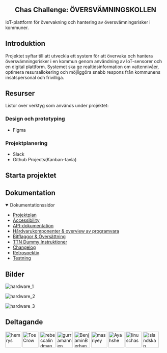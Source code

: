 <section align="center">
<h1>Chas Challenge: ÖVERSVÄMNINGSKOLLEN</h1>
</section>

<!-- Place image here -->
<!-- ![alt text](imgurl) -->

IoT-plattform för övervakning och hantering av översvämningsrisker i kommuner.

## Introduktion

Projektet syftar till att utveckla ett system för att övervaka och hantera översvämningsrisker i en kommun genom användning av IoT-sensorer och en digital plattform. Systemet ska ge realtidsinformation om vattennivåer, optimera resursallokering och möjliggöra snabb respons från kommunens insatspersonal och frivilliga.

## Resurser

Listor över verktyg som används under projektet:

### Design och prototyping

-   Figma

### Projektplanering

-   Slack
-   Github Projects(Kanban-tavla)

## Starta projektet

## Dokumentation

<details open>
  <summary>Dokumentationssidor</summary>
  <ul>
    <li><a href="documentation/PROJECTPLAN.md">Projektplan</a></li>
    <li><a href="documentation/ACCESSIBILITY.md">Accessibility</a></li>
    <li><a href="documentation/API-DOCUMENTATION.md">API-dokumentation</a></li>
    <li><a href="documentation/HARDWARE.md">Hårdvarukomponenter & overview av programvara</a></li>
    <li><a href="documentation/BITFLAGGOR.md">Bitflaggor & Översättning</a></li>
    <li><a href="documentation/TTN_DUMMY_GUIDE.md">TTN Dummy Instruktioner</a></li>
    <li><a href="documentation/CHANGELOG.md">Changelog</a></li>
    <li><a href="documentation/RETROSPECTIVE.md">Retrospektiv</a></li>
    <li><a href="documentation/TESTING.md">Testning</a></li>
  </ul>
</details>

## Bilder

![hardware_1](https://github.com/user-attachments/assets/4207d313-759b-4fb3-904e-7dd53333e83b)

![hardware_2](https://github.com/user-attachments/assets/58df72b6-70cb-4d76-8437-5c423d10b21c)

![hardware_3](https://github.com/user-attachments/assets/dca69ff6-c62a-40a9-9e17-da9d077e14eb)

## Deltagande

<a href="https://github.com/hemrys"><img src="https://avatars.githubusercontent.com/u/48299434?v=4" title="hemrys" width="50" height="50"></a>
<a href="https://github.com/ToeCrow"><img src="https://avatars.githubusercontent.com/u/180638640?v=4" title="ToeCrow" width="50" height="50"></a>
<a href="https://github.com/rebeccalindman"><img src="https://avatars.githubusercontent.com/u/180174336?v=4" title="rebeccalindman" width="50" height="50"></a>
<a href="https://github.com/gurramannen"><img src="https://avatars.githubusercontent.com/u/180275818?v=4" title="gurramannen" width="50" height="50"></a>
<a href="https://github.com/BenjaminBerhane"><img src="https://avatars.githubusercontent.com/u/180633245?v=4" title="BenjaminBerhane" width="50" height="50"></a>
<a href="https://github.com/masriyey"><img src="https://avatars.githubusercontent.com/u/45066874?v=4" title="masriyey" width="50" height="50"></a>
<a href="https://github.com/Ayahshe"><img src="https://avatars.githubusercontent.com/u/172211083?v=4" title="Ayahshe" width="50" height="50"></a>
<a href="https://github.com/linuschas"><img src="https://avatars.githubusercontent.com/u/183321874?v=4" title="linuschas" width="50" height="50"></a>
<a href="https://github.com/islandskan"><img src="https://avatars.githubusercontent.com/u/89599893?v=4" title="islandskan" width="50" height="50"></a>
